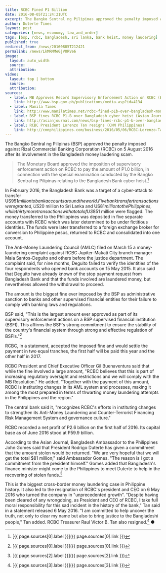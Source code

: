 ```yaml
---
title: RCBC Fined P1 Billion
date: 2016-08-05T21:24:21UTC
excerpt: The Bangko Sentral ng Pilipinas approved the penalty imposed against Rizal Commercial Banking Corporation on 5 August 2016 after its involvement in the Bangladesh money laudering scam.
author: Duterte Times
layout: post
categories: [news, economy, law_and_order]
tags: [bsp, rcbc, bangladesh, sri lanka, bank heist, money laudering]
published: true
redirect_from: /news/20160805T212421
permalink: /news/LkMRMMeGjVORVe6
image:
  layout: auto_width
  source: 
  attribution: 
video:
  layout: top | bottom
  source: 
  attribution: 
sources:
  - label: MB Approves Record Supervisory Enforcement Action on RCBC (Bangko Sentral ng Pilipinas)
    link: http://www.bsp.gov.ph/publications/media.asp?id=4134
  - label: Manila Times
    link: http://www.manilatimes.net/rcbc-fined-p1b-over-bangladesh-money-heist/278218/
  - label: BSP fines RCBC P1-B over Bangladesh cyber heist (Asian Journal)
    link: http://asianjournal.com/news/bsp-fines-rcbc-p1-b-over-bangladesh-cyber-heist/
  - label: RCBC President Lorenzo Tan resigns (CNN Philippines)
    link: http://cnnphilippines.com/business/2016/05/06/RCBC-Lorenzo-Tan-resigns-money-laundering.html
---
```


The Bangko Sentral ng Pilipinas (BSP) approved the penalty imposed against Rizal Commercial Banking Corporation (RCBC) on 5 August 2016 after its involvement in the Bangladesh money laudering scam.

> The Monetary Board approved the imposition of supervisory enforcement action on RCBC to pay the amount of P1.0 billion, in connection with the special examination conducted by the Bangko Sentral ng Pilipinas relating to the Bangladesh Bank cyber heist.[^bsp_rcbc]

In February 2016, the Bangladesh Bank was a target of a cyber-attack to transfer US$951 million to bank accounts around the world.
Five bank transfer transactions were granted, US$20 million to Sri Lanka and US$81 million to the Philippines, while thirty more transactions with a total of US$851 million were flagged.
The money transferred to the Philippines was deposited in five separate accounts with RCBC which was later determined to be under fictitious identities.
The funds were later transferred to a foreign exchange broker for conversion to Philippine pesos, returned to RCBC and consolidated into one account.

The Anti-Money Laundering Council (AMLC) filed on March 15 a money-laundering complaint against RCBC Jupiter-Makati City branch manager Maia Santos-Deguito and others before the justice department. The complaint said, for nine months, Deguito failed to verify the identities of the four respondents who opened bank accounts on 15 May 2015. It also said that Deguito have already known of the stop payment request from Bangladesh Bank and that the funds involved are laundered money, but nevertheless allowed the withdrawal to proceed.

The amount is the biggest fine ever imposed by the BSP as administrative sanction to banks and other supervised financial entities for their failure to comply with banking laws and regulations.

BSP said, "This is the largest amount ever approved as part of its supervisory enforcement actions on a BSP supervised financial institution (BSFI). This affirms the BSP's strong commitment to ensure the stability of the country's financial system through strong and effective regulation of BSFIs."[^bsp_rcbc]

RCBC, in a statement, accepted the imposed fine and would settle the payment in two equal tranches, the first half will be paid this year and the other half in 2017.

RCBC President and Chief Executive Officer Gil Buenaventura said that while the fine involved a large amount, "RCBC believes that this is part of increasing regulatory oversight and restrictions and we will comply with the MB Resolution." He added, "Together with the payment of this amount, RCBC is instituting changes in its AML system and processes, making it among the most prepared in terms of thwarting money laundering attempts in the Philippines and the region." 

The central bank said it, "recognizes RCBC's efforts in instituting changes to strengthen its Anti-Money Laundering and Counter-Terrorist Financing Risk Management System and governance culture."

RCBC recorded a net profit of P2.6 billion on the first half of 2016. Its capital base as of June 2016 stood at P59.9 billion.

According to the Asian Journal, Bangladesh Ambassador to the Philippines John Gomes said that President Rodrigo Duterte has given a commitment that the amount stolen would be returned.
"We are very hopeful that we will get the total $81 million," said Ambassador Gomes. "The reason is I got a commitment from the president himself." Gomes added that Bangladesh's finance minister might come to the Philippines to meet Duterte to help in the recovering of stolen funds.[^asian_journal_gomes]

This is the biggest cross-border money laundering case in Philippine history. It also led to the resignation of RCBC's president and CEO on 6 May 2016 who turned the company in "unprecedented growth".
"Despite having been cleared of any wrongdoing, as President and CEO of RCBC, I take full moral responsibility for this sad incident in the history of the bank," Tan said in a statement released 6 May 2016.
"I am committed to help uncover the truth, not only to clear my name but also to bring justice to the Bangladeshi people," Tan added.
RCBC Treasurer Raul Victor B. Tan also resigned.[^rcbc_president_resigned]
&#x25cf;

[^bsp_rcbc]: [{{ page.sources[0].label }}]({{ page.sources[0].link }})
[^asian_journal_gomes]: [{{ page.sources[2].label }}]({{ page.sources[2].link }})
[^rcbc_president_resigned]: [{{ page.sources[3].label }}]({{ page.sources[3].link }})
